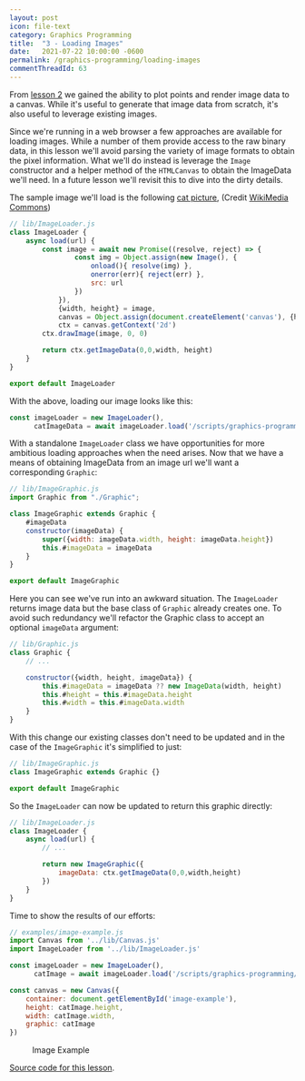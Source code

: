 ```yaml
---
layout: post
icon: file-text
category: Graphics Programming
title:  "3 - Loading Images"
date:   2021-07-22 10:00:00 -0600
permalink: /graphics-programming/loading-images
commentThreadId: 63
---
```


From [lesson 2](/graphics-programming/plotting-points) we gained the ability to plot points and render image data to a canvas.
While it's useful to generate that image data from scratch, it's also useful to leverage existing images.

Since we're running in a web browser a few approaches are available for loading images. While a number of them provide access to the raw binary data,
in this lesson we'll avoid parsing the variety of image formats to obtain the pixel information. What we'll
do instead is leverage the `Image` constructor and a helper method of the `HTMLCanvas` to obtain the ImageData we'll need. In a future lesson
we'll revisit this to dive into the dirty details.

The sample image we'll load is the following [cat picture](/scripts/graphics-programming/lesson3/assets/cat-cropped.jpg),
(Credit [WikiMedia Commons](https://commons.wikimedia.org/wiki/File:June_odd-eyed-cat_cropped.jpg))

```js
// lib/ImageLoader.js
class ImageLoader {
    async load(url) {
        const image = await new Promise((resolve, reject) => {
                const img = Object.assign(new Image(), {
                    onload(){ resolve(img) },
                    onerror(err){ reject(err) },
                    src: url
                })
            }),
            {width, height} = image,
            canvas = Object.assign(document.createElement('canvas'), {height, width}),
            ctx = canvas.getContext('2d')
        ctx.drawImage(image, 0, 0)

        return ctx.getImageData(0,0,width, height)
    }
}

export default ImageLoader
```

With the above, loading our image looks like this:

```js
const imageLoader = new ImageLoader(),
      catImageData = await imageLoader.load('/scripts/graphics-programming/lesson3/assets/cat-cropped.jpg')
```

With a standalone `ImageLoader` class we have opportunities for more ambitious loading approaches when the need arises.
Now that we have a means of obtaining ImageData from an image url we'll want a corresponding `Graphic`:

```js
// lib/ImageGraphic.js
import Graphic from "./Graphic";

class ImageGraphic extends Graphic {
    #imageData
    constructor(imageData) {
        super({width: imageData.width, height: imageData.height})
        this.#imageData = imageData
    }
}

export default ImageGraphic
```

Here you can see we've run into an awkward situation. The `ImageLoader` returns image data but the base class of `Graphic`
already creates one. To avoid such redundancy we'll refactor the Graphic class to accept an optional `imageData` argument:

```js
// lib/Graphic.js
class Graphic {
    // ...

    constructor({width, height, imageData}) {
        this.#imageData = imageData ?? new ImageData(width, height)
        this.#height = this.#imageData.height
        this.#width = this.#imageData.width
    }
}
```

With this change our existing classes don't need to be updated and in the case of the `ImageGraphic` it's simplified to just:

```js
// lib/ImageGraphic.js
class ImageGraphic extends Graphic {}

export default ImageGraphic
```

So the `ImageLoader` can now be updated to return this graphic directly:

```js
// lib/ImageLoader.js
class ImageLoader {
    async load(url) {
        // ...

        return new ImageGraphic({
            imageData: ctx.getImageData(0,0,width,height)
        })
    }
}
```

Time to show the results of our efforts:

```js
// examples/image-example.js
import Canvas from '../lib/Canvas.js'
import ImageLoader from '../lib/ImageLoader.js'

const imageLoader = new ImageLoader(),
      catImage = await imageLoader.load('/scripts/graphics-programming/lesson3/assets/cat-cropped.jpg')

const canvas = new Canvas({
    container: document.getElementById('image-example'),
    height: catImage.height,
    width: catImage.width,
    graphic: catImage
})
```

<figure id="image-example">
    <figcaption>Image Example</figcaption>
</figure>
<script type="module" src="/scripts/graphics-programming/lesson3/examples/image-example.js"></script>

[Source code for this lesson](https://github.com/thenewobjective/thenewobjective.github.io/tree/master/scripts/graphics-programming/lesson3).
